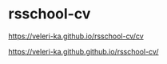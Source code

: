 # rsschool-cv

https://veleri-ka.github.io/rsschool-cv/cv

https://veleri-ka.github.github.io/rsschool-cv/